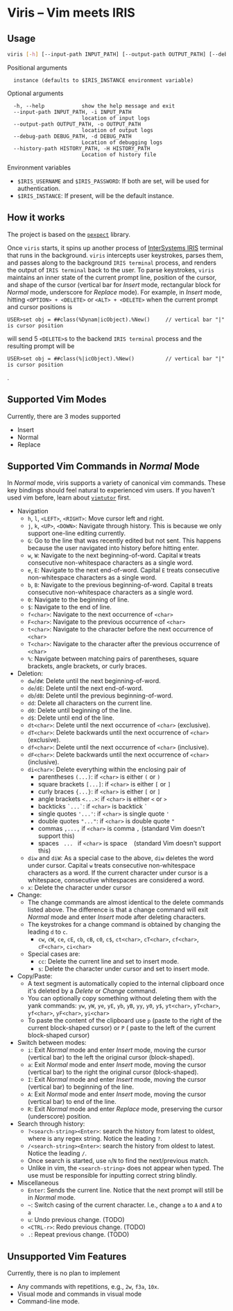 # Viris – Vim meets IRIS

## Usage

```bash
viris [-h] [--input-path INPUT_PATH] [--output-path OUTPUT_PATH] [--debug-path DEBUG_PATH] [--history-path HISTORY_PATH] [instance]
```

Positional arguments

```
  instance (defaults to $IRIS_INSTANCE environment variable)
```

Optional arguments

```
  -h, --help            show the help message and exit
  --input-path INPUT_PATH, -i INPUT_PATH
                        location of input logs
  --output-path OUTPUT_PATH, -o OUTPUT_PATH
                        location of output logs
  --debug-path DEBUG_PATH, -d DEBUG_PATH
                        Location of debugging logs
  --history-path HISTORY_PATH, -H HISTORY_PATH
                        Location of history file
```

Environment variables

- `$IRIS_USERNAME` and `$IRIS_PASSWORD`: If both are set, will be used for authentication.
- `$IRIS_INSTANCE`: If present, will be the default instance.

## How it works

The project is based on the [`pexpect`](https://pexpect.readthedocs.io/en/stable/) library.

Once `viris` starts, it spins up another process
of [InterSystems IRIS](https://docs.intersystems.com/iris20233/csp/docbook/Doc.View.cls?KEY=TOS_Terminal) terminal
that runs in the background.
`viris` intercepts user keystrokes, parses them, and passes along to the background `IRIS terminal` process, and renders
the output of `IRIS terminal` back to the user.
To parse keystrokes, `viris` maintains an inner state of the current prompt line, position of the cursor, and shape of
the cursor (vertical bar for *Insert* mode, rectangular block for *Normal* mode, underscore for *Replace* mode).
For example, in *Insert* mode, hitting `<OPTION> + <DELETE>` or `<ALT> + <DELETE>` when the current prompt and cursor
positions is

```
USER>set obj = ##class(%Dynam|icObject).%New()     // vertical bar "|" is cursor position
```

will send 5 `<DELETE>`s to the backend `IRIS terminal` process and the resulting prompt will be

```
USER>set obj = ##class(%|icObject).%New()          // vertical bar "|" is cursor position
```

.

## Supported Vim Modes

Currently, there are 3 modes supported

- Insert
- Normal
- Replace

## Supported Vim Commands in *Normal* Mode

In *Normal* mode, viris supports a variety of canonical vim commands.
These key bindings should feel natural to experienced vim users.
If you haven't used vim before, learn about [`vimtutor`](https://vimschool.netlify.app/introduction/vimtutor/) first.

- Navigation
    - `h`, `l`, `<LEFT>`, `<RIGHT>`: Move cursor left and right.
    - `j`, `k`, `<UP>`, `<DOWN>`: Navigate through history. This is because we only support one-line editing currently.
    - `G`: Go to the line that was recently edited but not sent. This happens because the user navigated into history
      before hitting enter.
    - `w`, `W`: Navigate to the next beginning-of-word. Capital `W` treats consecutive non-whitespace characters as a
      single word.
    - `e`, `E`: Navigate to the next end-of-word. Capital `E` treats consecutive non-whitespace characters as a single
      word.
    - `b`, `B`: Navigate to the previous beginning-of-word. Capital `B` treats consecutive non-whitespace characters as
      a single word.
    - `0`: Navigate to the beginning of line.
    - `$`: Navigate to the end of line.
    - `f<char>`: Navigate to the next occurrence of `<char>`
    - `F<char>`: Navigate to the previous occurrence of `<char>`
    - `t<char>`: Navigate to the character before the next occurrence of `<char>`
    - `T<char>`: Navigate to the character after the previous occurrence of `<char>`
    - `%`: Navigate between matching pairs of parentheses, square brackets, angle brackets, or curly braces.
- Deletion:
    - `dw`/`dW`: Delete until the next beginning-of-word.
    - `de`/`dE`: Delete until the next end-of-word.
    - `db`/`dB`: Delete until the previous beginning-of-word.
    - `dd`: Delete all characters on the current line.
    - `d0`: Delete until beginning of the line.
    - `d$`: Delete until end of the line.
    - `dt<char>`: Delete until the next occurrence of `<char>` (exclusive).
    - `dT<char>`: Delete backwards until the next occurrence of `<char>` (exclusive).
    - `df<char>`: Delete until the next occurrence of `<char>` (inclusive).
    - `dF<char>`: Delete backwards until the next occurrence of `<char>` (inclusive).
    - `di<char>`: Delete everything within the enclosing pair of
        - parentheses `(...)`: if `<char>` is either `(` or `)`
        - square brackets `[...]`: if `<char>` is either `[` or `]`
        - curly braces `{...}`: if `<char>` is either `[` or `]`
        - angle brackets `<...>`: if `<char>` is either `<` or `>`
        - backticks <code>&#96;...&#96;</code>: if `<char>` is backtick <code>`</code>
        - single quotes `'...'`: if `<char>` is single quote `'`
        - double quotes `"..."`: if `<char>` is double quote `"`
        - commas `,...,` if `<char>` is comma `,` (standard Vim doesn't support this)
        - spaces <code>&nbsp;...&nbsp;</code> if `<char>` is space ` ` (standard Vim doesn't support this)
    - `diw` and `diW`: As a special case to the above, `diw` deletes the word under cursor.
      Capital `w` treats consecutive non-whitespace characters as a word.
      If the current character under cursor is a whitespace, consecutive whitespaces are considered a word.
    - `x`: Delete the character under cursor
- Change:
    - The change commands are almost identical to the delete commands listed above.
      The difference is that a change command will exit *Normal* mode and enter *Insert* mode after deleting characters.
    - The keystrokes for a change command is obtained by changing the leading `d` to `c`.
        - `cw`, `cW`, `ce`, `cE`, `cb`, `cB`, `c0`, `c$`, `ct<char>`, `cT<char>`, `cf<char>`, `cF<char>`, `ci<char>`
    - Special cases are:
        - `cc`: Delete the current line and set to insert mode.
        - `s`: Delete the character under cursor and set to insert mode.
- Copy/Paste:
    - A text segment is automatically copied to the internal clipboard once it's deleted by a *Delete* or *Change*
      command.
    - You can optionally copy something without deleting them with the yank commands:
      `yw`, `yW`, `ye`, `yE`, `yb`, `yB`, `yy`, `y0`, `y$`, `yt<char>`, `yT<char>`, `yf<char>`, `yF<char>`, `yi<char>`
    - To paste the content of the clipboard use `p` (paste to the right of the current block-shaped cursor) or `P` (
      paste to the left of the current block-shaped cursor)
- Switch between modes:
    - `i`: Exit *Normal* mode and enter *Insert* mode, moving the cursor (vertical bar) to the left the original
      cursor (block-shaped).
    - `a`: Exit *Normal* mode and enter *Insert* mode, moving the cursor (vertical bar) to the right the original
      cursor (block-shaped).
    - `I`: Exit *Normal* mode and enter *Insert* mode, moving the cursor (vertical bar) to beginning of the line.
    - `A`: Exit *Normal* mode and enter *Insert* mode, moving the cursor (vertical bar) to end of the line.
    - `R`: Exit *Normal* mode and enter *Replace* mode, preserving the cursor (underscore) position.
- Search through history:
    - `?<search-string><Enter>`: search the history from latest to oldest, where <search-string> is any regex string.
      Notice the leading `?`.
    - `/<search-string><Enter>`: search the history from oldest to latest. Notice the leading `/`.
    - Once search is started, use `n`/`N` to find the next/previous match.
    - Unlike in vim, the `<search-string>` does not appear when typed. The use must be responsible for inputting correct
      string blindly.
- Miscellaneous
    - `Enter`: Sends the current line. Notice that the next prompt will still be in *Normal* mode.
    - `~`: Switch casing of the current character. I.e., change `a` to `A` and `A` to `a`
    - `u`: Undo previous change. (TODO)
    - `<CTRL-r>`: Redo previous change. (TODO)
    - `.`: Repeat previous change. (TODO)

## Unsupported Vim Features

Currently, there is no plan to implement

- Any commands with repetitions, e.g., `2w`, `f3a`, `10x`.
- Visual mode and commands in visual mode
- Command-line mode.
